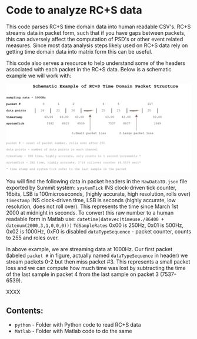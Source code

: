 Code to analyze RC+S data
==========================

This code parses RC+S time domain data into human readable CSV's. 
RC+S streams data in packet form, such that if you have gaps between packets, this can adversely affect the computation of PSD's or other event related measures. 
Since most data analysis steps likely used on RC+S data rely on getting time domain data into matrix form this can be useful. 

This code also serves a resource to help understand some of the headers associated with each packet in the RC+S data. Below is a schematic example we will work with: 

![RC+S schematics](figures/packet-loss.jpg)

You will find the following data in packet headers in the `RawDataTD.json` file exported by Summit system:
`systemTick` INS clock-driven tick counter, 16bits, LSB is 100microseconds, (highly accurate, high resolution, rolls over)
`timestamp`  INS clock-driven time, LSB is seconds (highly accurate, low resolution, does not roll over). This represents the time since March 1st 2000 at midnight in seconds. 
To convert this raw number to a human readable form in Matlab use: 
`datetime(datevec(timeuse./86400 + datenum(2000,3,1,0,0,0)))`
`TdSampleRates`  0x00 is 250Hz, 0x01 is 500Hz, 0x02 is 1000Hz, 0xF0 is disabled
`dataTypeSequence` - packet counter, counts to 255 and roles over. 

In above example, we are streaming data at 1000Hz. Our first packet (labeled `packet #` in figure, actually named `dataTypeSequence` in header) we stream packets 0-2 but then miss packet #3. This represents a small packet loss and we can compute how much time was lost by subtracting the time of the last sample in packet 4 from the last sample on packet 3 (7537-6539). 

XXXX 



Contents: 
-------------

* `python`    - Folder with Python code to read RC+S data 
* `Matlab` - Folder with Matlab code to do the same 



